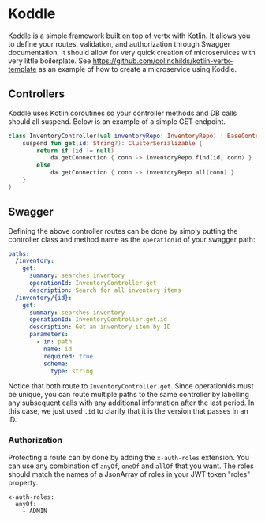 # Koddle
Koddle is a simple framework built on top of vertx with Kotlin. It allows you to define your routes, validation, and authorization through Swagger documentation. It should allow for very quick creation of microservices with very little boilerplate. See https://github.com/colinchilds/kotlin-vertx-template as an example of how to create a microservice using Koddle.

## Controllers
Koddle uses Kotlin coroutines so your controller methods and DB calls should all suspend. Below is an example of a simple GET endpoint.

```kotlin
class InventoryController(val inventoryRepo: InventoryRepo) : BaseController() {
    suspend fun get(id: String?): ClusterSerializable {
        return if (id != null)
            da.getConnection { conn -> inventoryRepo.find(id, conn) }
        else
            da.getConnection { conn -> inventoryRepo.all(conn) }
    }
}
```

## Swagger
Defining the above controller routes can be done by simply putting the controller class and method name as the `operationId` of your swagger path:

```yaml
paths:
  /inventory:
    get:
      summary: searches inventory
      operationId: InventoryController.get
      description: Search for all inventory items
  /inventory/{id}:
    get:
      summary: searches inventory
      operationId: InventoryController.get.id
      description: Get an inventory item by ID
      parameters:
        - in: path
          name: id
          required: true
          schema:
            type: string
```

Notice that both route to `InventoryController.get`. Since operationIds must be unique, you can route multiple paths to the same controller by labelling any subsequent calls with any additional information after the last period. In this case, we just used `.id` to clarify that it is the version that passes in an ID.

### Authorization
Protecting a route can by done by adding the `x-auth-roles` extension. You can use any combination of `anyOf`, `oneOf` and `allOf` that you want. The roles should match the names of a JsonArray of roles in your JWT token "roles" property.

```
x-auth-roles:
  anyOf:
    - ADMIN
```
